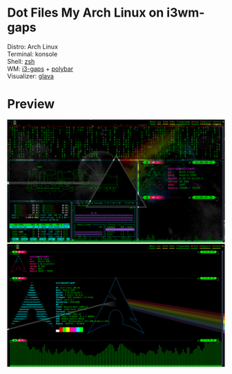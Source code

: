 # Dot Files My Arch Linux on i3wm-gaps
Distro: Arch Linux </br>
Terminal: konsole </br>
Shell: [zsh](https://github.com/eXTrimeXT/my_arch_linux/blob/main/.zshrc) </br>
WM: [i3-gaps](https://github.com/eXTrimeXT/my_arch_linux/tree/main/.config/i3) + [polybar](https://github.com/eXTrimeXT/my_arch_linux/tree/main/.config/polybar) </br>
Visualizer: [glava](https://github.com/eXTrimeXT/my_arch_linux/tree/main/.config/glava) </br>


# Preview
![Alt Text](https://github.com/eXTrimeXT/my_arch_linux/blob/main/img/1.png) </br>
![Alt Text](https://github.com/eXTrimeXT/my_arch_linux/blob/main/img/2.png) </br>